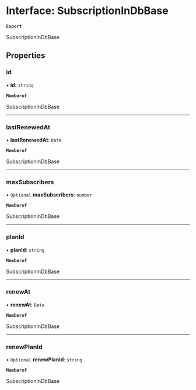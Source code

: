 # Interface: SubscriptionInDbBase

**`Export`**

SubscriptionInDbBase

## Properties

### id

• **id**: `string`

**`Memberof`**

SubscriptionInDbBase

___

### lastRenewedAt

• **lastRenewedAt**: `Date`

**`Memberof`**

SubscriptionInDbBase

___

### maxSubscribers

• `Optional` **maxSubscribers**: `number`

**`Memberof`**

SubscriptionInDbBase

___

### planId

• **planId**: `string`

**`Memberof`**

SubscriptionInDbBase

___

### renewAt

• **renewAt**: `Date`

**`Memberof`**

SubscriptionInDbBase

___

### renewPlanId

• `Optional` **renewPlanId**: `string`

**`Memberof`**

SubscriptionInDbBase
